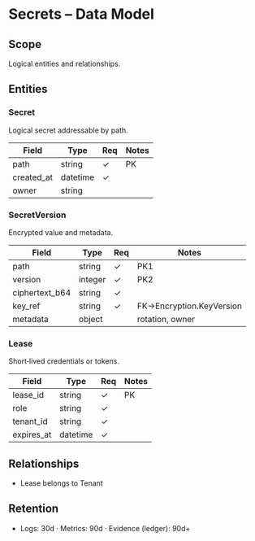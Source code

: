 # Secrets – Data Model

## Scope
Logical entities and relationships.

## Entities
### Secret
Logical secret addressable by path.

| Field | Type | Req | Notes |
|------|------|-----|------|
| path | string | ✓ | PK |
| created_at | datetime | ✓ |  |
| owner | string |  |  |

### SecretVersion
Encrypted value and metadata.

| Field | Type | Req | Notes |
|------|------|-----|------|
| path | string | ✓ | PK1 |
| version | integer | ✓ | PK2 |
| ciphertext_b64 | string | ✓ |  |
| key_ref | string | ✓ | FK→Encryption.KeyVersion |
| metadata | object |  | rotation, owner |

### Lease
Short‑lived credentials or tokens.

| Field | Type | Req | Notes |
|------|------|-----|------|
| lease_id | string | ✓ | PK |
| role | string | ✓ |  |
| tenant_id | string | ✓ |  |
| expires_at | datetime | ✓ |  |

## Relationships
- Lease belongs to Tenant

## Retention
- Logs: 30d · Metrics: 90d · Evidence (ledger): 90d+
